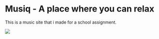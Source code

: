 # Musiq - A place where you can relax

This is a music site that i made for a school assignment.

![](https://postimg.cc/jnDRmQJ5)
